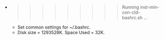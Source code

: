 * >>>>>>>>> Running inst-min-con-cld-bashrc.sh ...
  * Set common settings for ~/.bashrc.
  * Disk size = 1293528K. Space Used = 32K.
